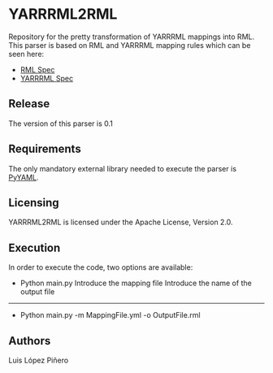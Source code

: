 # YARRRML2RML
Repository for the pretty transformation of YARRRML mappings into RML. This parser is based on RML and YARRRML mapping rules which can be seen here:
- [RML Spec](https://rml.io/specs/rml/ "RML Spec")
- [YARRRML Spec](https://rml.io/yarrrml/spec/ "YARRRML Spec")


## Release
The version of this parser is 0.1

## Requirements
The only mandatory external library needed to execute the parser is [PyYAML](https://pypi.org/project/PyYAML/ "pyyaml").

## Licensing
YARRRML2RML is licensed under the Apache License, Version 2.0.

## Execution
In order to execute the code, two options are available:
- Python main.py
	Introduce the mapping file
	Introduce the name of the output file

------------- 
- Python main.py -m MappingFile.yml -o OutputFile.rml

## Authors
Luis López Piñero



